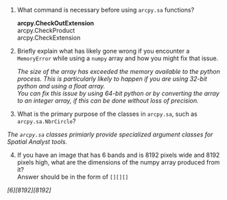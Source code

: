 1. What command is necessary before using ```arcpy.sa``` functions?  
  
    **arcpy.CheckOutExtension**  
    arcpy.CheckProduct  
    arcpy.CheckExtension  
  
2. Briefly explain what has likely gone wrong if you encounter a ```MemoryError``` while using a ```numpy``` array and how you might fix that issue.  
  
    *The size of the array has exceeded the memory available to the python process. This is particularly likely to happen if you are using 32-bit python and using a float array.*  
    *You can fix this issue by using 64-bit python or by converting the array to an integer array, if this can be done without loss of precision.*  
  
3. What is the primary purpose of the classes in ```arcpy.sa```, such as ```arcpy.sa.NbrCircle```?  
  
  *The ```arcpy.sa``` classes primiarly provide specialized argument classes for Spatial Analyst tools.*
  
4. If you have an image that has 6 bands and is 8192 pixels wide and 8192 pixels high, what are the dimensions of the numpy array produced from it?  
Answer should be in the form of ```[][][]```  
  
  *[6][8192][8192]*

